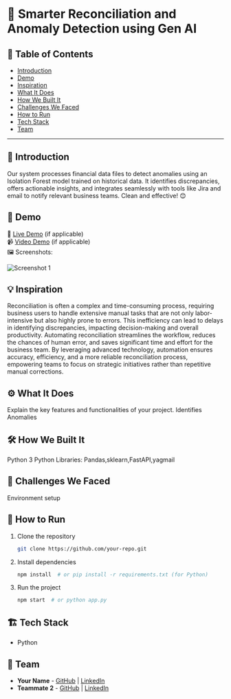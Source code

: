 # 🚀 Smarter Reconciliation and Anomaly Detection using Gen AI 

## 📌 Table of Contents
- [Introduction](#introduction)
- [Demo](#demo)
- [Inspiration](#inspiration)
- [What It Does](#what-it-does)
- [How We Built It](#how-we-built-it)
- [Challenges We Faced](#challenges-we-faced)
- [How to Run](#how-to-run)
- [Tech Stack](#tech-stack)
- [Team](#team)

---

## 🎯 Introduction

Our system processes financial data files to detect anomalies using an Isolation Forest model trained on historical data. It identifies discrepancies, offers actionable insights, and integrates seamlessly with tools like Jira and email to notify relevant business teams. Clean and effective! 😊

## 🎥 Demo
🔗 [Live Demo](#) (if applicable)  
📹 [Video Demo](#) (if applicable)  
🖼️ Screenshots:

![Screenshot 1](link-to-image)

## 💡 Inspiration

Reconciliation is often a complex and time-consuming process, requiring business users to handle extensive manual tasks that are not only labor-intensive but also highly prone to errors. This inefficiency can lead to delays in identifying discrepancies, impacting decision-making and overall productivity. Automating reconciliation streamlines the workflow, reduces the chances of human error, and saves significant time and effort for the business team. By leveraging advanced technology, automation ensures accuracy, efficiency, and a more reliable reconciliation process, empowering teams to focus on strategic initiatives rather than repetitive manual corrections.

## ⚙️ What It Does

Explain the key features and functionalities of your project.
Identifies Anomalies 

## 🛠️ How We Built It
Python 3 
Python Libraries: Pandas,sklearn,FastAPI,yagmail


## 🚧 Challenges We Faced
Environment setup 

## 🏃 How to Run
1. Clone the repository  
   ```sh
   git clone https://github.com/your-repo.git
   ```
2. Install dependencies  
   ```sh
   npm install  # or pip install -r requirements.txt (for Python)
   ```
3. Run the project  
   ```sh
   npm start  # or python app.py
   ```

## 🏗️ Tech Stack
- Python

## 👥 Team
- **Your Name** - [GitHub](#) | [LinkedIn](#)
- **Teammate 2** - [GitHub](#) | [LinkedIn](#)